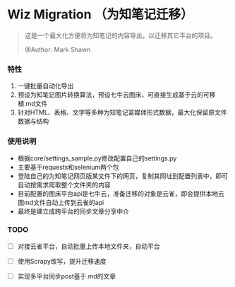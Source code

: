 # Wiz Migration （为知笔记迁移）

> 这是一个最大化方便将为知笔记的内容导出，以迁移其它平台的项目。
>
> @Author: Mark Shawn

### 特性
1. 一键批量自动化导出
2. 预设为知笔记图片转换算法，预设七牛云图床，可直接生成基于云的可移植.md文件
3. 针对HTML、表格、文字等多种为知笔记富媒体形式数据，最大化保留原文件数据与结构

### 使用说明
- 根据core/settings_sample.py修改配置自己的settings.py
- 主要基于requests和selenium两个包
- 登陆自己的为知笔记网页版某文件下的网页，复制其网址到配置列表中，即可自动按需求爬取整个文件夹的内容
- 目前配置的图床平台api是七牛云，准备迁移的对象是云雀，即会提供本地云图md文件自动上传到云雀的api
- 最终是建立成跨平台的同步文章分享中介

### TODO
-[ ] 对接云雀平台，自动批量上传本地文件夹，自动平台

-[ ] 使用Scrapy改写，提升迁移速度

-[ ] 实现多平台同步post基于.md的文章

